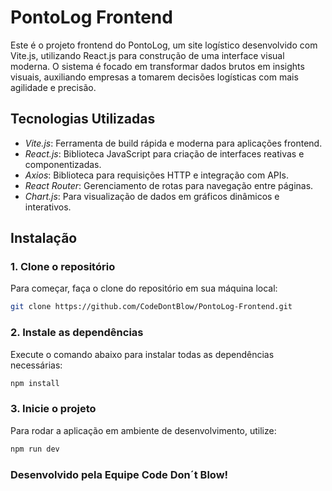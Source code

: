 # PontoLog Frontend
Este é o projeto frontend do PontoLog, um site logístico desenvolvido com Vite.js, utilizando React.js para construção de uma interface visual moderna. O sistema é focado em transformar dados brutos em insights visuais, auxiliando empresas a tomarem decisões logísticas com mais agilidade e precisão.

## Tecnologias Utilizadas 

- *Vite.js*: Ferramenta de build rápida e moderna para aplicações frontend.
- *React.js*: Biblioteca JavaScript para criação de interfaces reativas e componentizadas.
- *Axios*: Biblioteca para requisições HTTP e integração com APIs.
- *React Router*: Gerenciamento de rotas para navegação entre páginas.
- *Chart.js*: Para visualização de dados em gráficos dinâmicos e interativos.


## Instalação

### 1. Clone o repositório

Para começar, faça o clone do repositório em sua máquina local:

```bash
git clone https://github.com/CodeDontBlow/PontoLog-Frontend.git
```


### 2. Instale as dependências

Execute o comando abaixo para instalar todas as dependências necessárias:

```bash
npm install
```

### 3. Inicie o projeto

Para rodar a aplicação em ambiente de desenvolvimento, utilize:

```bash
npm run dev
```

### Desenvolvido pela Equipe Code Don´t Blow!